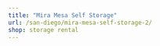 ```yaml
---
title: "Mira Mesa Self Storage"
url: /san-diego/mira-mesa-self-storage-2/
shop: storage rental
---
```

